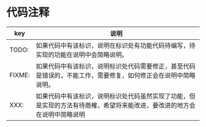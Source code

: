 # 代码注释

| key       | 说明 |
| --------- | --------------------------- |
| TODO:      |如果代码中有该标识，说明在标识处有功能代码待编写，待实现的功能在说明中会简略说明。|
| FIXME:     |如果代码中有该标识，说明标识处代码需要修正，甚至代码是错误的，不能工作，需要修复，如何修正会在说明中简略说明。 |
| XXX:     |如果代码中有该标识，说明标识处代码虽然实现了功能，但是实现的方法有待商榷，希望将来能改进，要改进的地方会在说明中简略说明|
